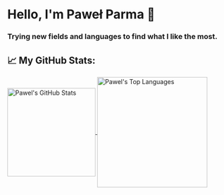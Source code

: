 # Hello, I'm Paweł Parma 👋
### Trying new fields and languages to find what I like the most.

## 📈 My GitHub Stats:

<a href="https://github.com/Pawel-Parma">
  <img height=200 align="center" src="https://github-readme-stats.vercel.app/api?username=Pawel-Parma&hide_rank=false&hide_title=true&show_icons=true&theme=transparent&hide_border=true&border_radius=10" alt="Pawel's GitHub Stats">
</a>
<a href="https://github.com/Pawel-Parma">
  <img height=250 align="center" src="https://github-readme-stats.vercel.app/api/top-langs/?username=Pawel-Parma&layout=compact&hide=Dockerfile,Cmake&theme=transparent&hide_title=true&hide_border=true&border_radius=10&langs_count=20" alt="Pawel's Top Languages">
</a>

<!-- TODO:
## 📫 How to reach me
You can reach me at my site[...] or via email at ...
-->
